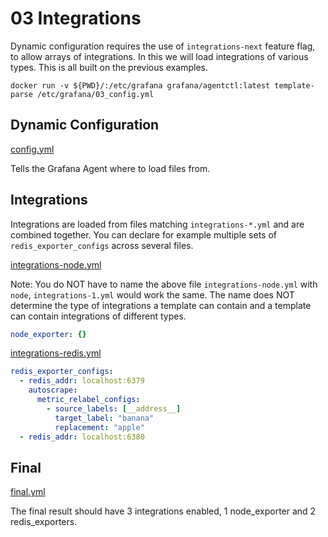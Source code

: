 # 03 Integrations

Dynamic configuration requires the use of `integrations-next` feature flag, to allow arrays of integrations. In this we will load integrations of various types. This is all built on the previous examples.

`docker run -v ${PWD}/:/etc/grafana grafana/agentctl:latest template-parse /etc/grafana/03_config.yml`

## Dynamic Configuration

[config.yml](./03_config.yml)

Tells the Grafana Agent where to load files from.

## Integrations

Integrations are loaded from files matching `integrations-*.yml` and are combined together. You can declare for example multiple sets of `redis_exporter_configs` across several files. 

[integrations-node.yml](./03_assets/integrations-node.yml)

Note: You do NOT have to name the above file `integrations-node.yml` with `node`, `integrations-1.yml` would work the same. The name does NOT determine the type of integrations a template can contain and a template can contain integrations of different types.  

```yaml
node_exporter: {}
```

[integrations-redis.yml](./03_assets/integrations-redis.yml)

```yaml
redis_exporter_configs:
  - redis_addr: localhost:6379
    autoscrape:
      metric_relabel_configs:
        - source_labels: [__address__]
          target_label: "banana"
          replacement: "apple"
  - redis_addr: localhost:6380
```

## Final

[final.yml](./03_assets/final.yml)

The final result should have 3 integrations enabled, 1 node_exporter and 2 redis_exporters.

